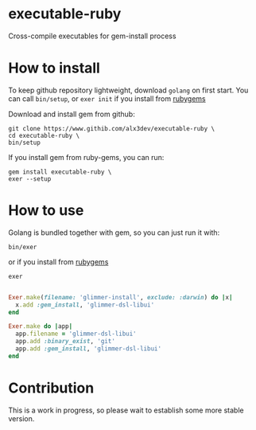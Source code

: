 # executable-ruby

Cross-compile executables for gem-install process

# How to install

To keep github repository lightweight, download `golang` on first start. You can call `bin/setup`, or `exer init` if you install from [rubygems](https://rubygems.org/alx3dev/executable-ruby)

Download and install gem from github:

```
git clone https://www.githib.com/alx3dev/executable-ruby \
cd executable-ruby \
bin/setup
```
If you install gem from ruby-gems, you can run:

```
gem install executable-ruby \
exer --setup
```

# How to use

Golang is bundled together with gem, so you can just run it with:
```
bin/exer
```

or if you install from [rubygems](https://rubygems.org/alx3dev/executable-ruby)
```
exer
```


```ruby

Exer.make(filename: 'glimmer-install', exclude: :darwin) do |x|
  x.add :gem_install, 'glimmer-dsl-libui'
end
```

```ruby
Exer.make do |app|
  app.filename = 'glimmer-dsl-libui'
  app.add :binary_exist, 'git'
  app.add :gem_install, 'glimmer-dsl-libui'
end
```

# Contribution
This is a work in progress, so please wait to establish some more stable version.
